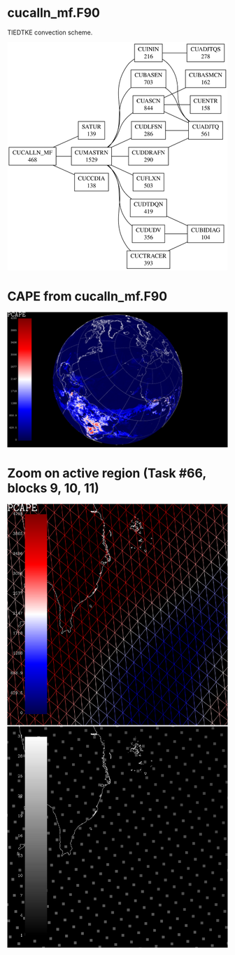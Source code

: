 
# cucalln_mf.F90

TIEDTKE convection scheme.

![](./images/CUCALLN_MF.svg)

# CAPE from cucalln_mf.F90

![](./images/snapshot_0028.png)

# Zoom on active region (Task #66, blocks 9, 10, 11)

![](./images/snapshot_0029.png)
![](./images/snapshot_0030.png)

